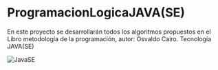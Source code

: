 # ProgramacionLogicaJAVA(SE)
En este proyecto se desarrollarán todos los algoritmos propuestos en el Libro metodología de la programación, autor: Osvaldo Cairo. Tecnología JAVA(SE)

![JavaSE](https://github.com/JhonnFy/ProgramacionLogicaJAVA-SE-/assets/97255802/2aba7805-46a3-482c-bd6e-d64e11f82480)
